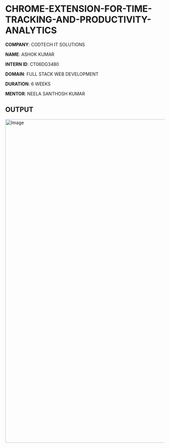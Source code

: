 # CHROME-EXTENSION-FOR-TIME-TRACKING-AND-PRODUCTIVITY-ANALYTICS

**COMPANY**: CODTECH IT SOLUTIONS

**NAME**: ASHOK KUMAR

**INTERN ID**: CT06DG3480

**DOMAIN**: FULL STACK WEB DEVELOPMENT

**DURATION**: 6 WEEKS

**MENTOR**: NEELA SANTHOSH KUMAR

## OUTPUT

<img width="1919" height="1019" alt="Image" src="https://github.com/user-attachments/assets/64363bf1-70a2-4590-8889-52d384a4c8cb" />
